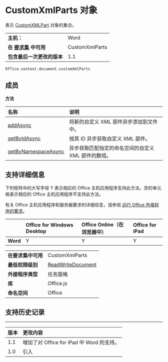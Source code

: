 
# <a name="customxmlparts-object"></a>CustomXmlParts 对象
表示 [CustomXMLPart](../../reference/shared/customxmlpart.customxmlpart.md) 对象的集合。

|||
|:-----|:-----|
|**主机：**|Word|
|**在 [要求集](../../docs/overview/specify-office-hosts-and-api-requirements.md) 中可用**|CustomXmlParts|
|**包含最后一次更改的版本**|1.1|

```
Office.context.document.customXmlParts
```


## <a name="members"></a>成员


**方法**


|**名称**|**说明**|
|:-----|:-----|
|[addAsync](../../reference/shared/customxmlparts.addasync.md)|将新的自定义 XML 部件异步添加到文件中。|
|[getByIdAsync](../../reference/shared/customxmlparts.getbyidasync.md)|按其 ID 异步获取自定义 XML 部件。|
|[getByNamespaceAsync](../../reference/shared/customxmlparts.getbynamespaceasync.md)|异步获取匹配指定的命名空间的自定义 XML 部件的数组。|

## <a name="support-details"></a>支持详细信息


下列矩阵中的大写字母 Y 表示相应的 Office 主机应用程序支持此方法。空的单元格表示相应的 Office 主机应用程序不支持此方法。

有关 Office 主机应用程序和服务器要求的详细信息，请参阅 [运行 Office 外接程序的要求](../../docs/overview/requirements-for-running-office-add-ins.md)。


||**Office for Windows Desktop**|**Office Online（在浏览器中）**|**Office for iPad**|
|:-----|:-----|:-----|:-----|
|**Word**|Y|Y|Y|

|||
|:-----|:-----|
|**在要求集中可用**|CustomXmlParts|
|**最低权限级别**|[ReadWriteDocument](../../docs/develop/requesting-permissions-for-api-use-in-content-and-task-pane-add-ins.md)|
|**外接程序类型**|任务窗格|
|**库**|Office.js|
|**命名空间**|Office|

## <a name="support-history"></a>支持历史记录



****


|**版本**|**更改内容**|
|:-----|:-----|
|1.1|增加了对 Office for iPad 中 Word 的支持。|
|1.0|引入|
